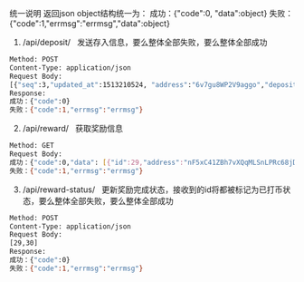 
统一说明 返回json object结构统一为： 成功：{"code":0, "data":object} 失败：{"code":1,"errmsg":"errmsg","data":object}  
  

1. /api/deposit/  
发送存入信息，要么整体全部失败，要么整体全部成功  
```bash
Method: POST  
Content-Type: application/json  
Request Body:  
[{"seq":3,"updated_at":1513210524, "address":"6v7gu8WP2V9aggo","deposit_address":"5fa2f213f18690bc","coin_type":"bitcoin", "txid":"3486ca63d6169536c4552bm "sent":12000000,"rate":25, "deposit_value":0.48,"height":105948},{"seq":4,"updated_at":1513220524, "address":"6v7gu8WP2V9aggp","deposit_address":"5fa2f213f18690bd","coin_type":"bitcoin", "txid":"3486ca63d6169536c4552bn "sent":2000000,"rate":25, "deposit_value":0.48,"height":105949}]
Response:  
成功：{"code":0}  
失败：{"code":1,"errmsg":"errmsg"}  
```

2. /api/reward/  
获取奖励信息  
```bash
Method: GET  
Request Body:  
成功：{"code":0,"data": [{"id":29,"address":"nF5xC41ZBh7vXQqMLSnLPRc68jDXMy9GL6","amount":1000000},{"id":30,"address":"k9QgadMDxisLfj2CLgNrwgzZZSEmZMeUpK","amount":1000000}]}  
失败：{"code":1,"errmsg":"errmsg"}  
```

3. /api/reward-status/  
更新奖励完成状态，接收到的id将都被标记为已打币状态，要么整体全部失败，要么整体全部成功  
```bash
Method: POST  
Content-Type: application/json  
Request Body:  
[29,30]  
Response:  
成功：{"code":0}  
失败：{"code":1,"errmsg":"errmsg"}  
